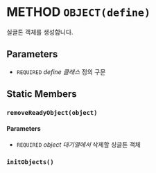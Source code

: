 # METHOD `OBJECT(define)`
실글톤 객체를 생성합니다.

## Parameters
* `REQUIRED` *define	클래스* 정의 구문

## Static Members

### `removeReadyObject(object)`
#### Parameters
* `REQUIRED` *object	대기열에서* 삭제할 싱글톤 객체

### `initObjects()`

